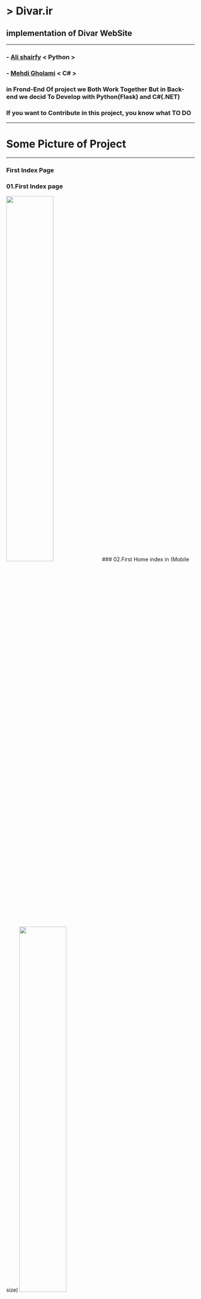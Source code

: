 # > Divar.ir
## implementation of Divar WebSite

---

### - [Ali shairfy](https://github.com/alisharify7) < Python >
### - [Mehdi Gholami](https://github.com/cc-Mehdi) < C# >

### in Frond-End Of project we Both Work Together But in Back-end we decid To Develop with Python(Flask) and C#(.NET)
### If you want to Contribute in this project, you know what TO DO

---

# Some Picture of Project

---

### First Index Page

### 01.First Index page
<img src="https://github.com/alisharify7/Html-Page/raw/main/Python/Indexs-pages/01-Divar/divar-First-index/image/index.png" style="width:50%;"> 
### 02.First Home index in (Mobile size)
<img src="https://github.com/alisharify7/Divar.ir/blob/main/Readme-files/home-mobile-size.png" style="width:50%;"> 

### 03.First Home index in (Tablet size)
<img src="https://github.com/alisharify7/Divar.ir/blob/main/Python/Readme-files/index-pc-mobile.png" style="width:50%;"> 
<img src="https://github.com/alisharify7/Divar.ir/blob/main/Python/Readme-files/index-pc.png" style="width:50%;"> 
<img src="https://github.com/alisharify7/Divar.ir/blob/main/Python/Readme-files/index-pc1.png" style="width:50%;"> 
<img src="https://github.com/alisharify7/Divar.ir/blob/main/Python/Readme-files/customer-mobile-1.png" style="width:50%;"> 




### 04.First Home index in (PC size)
<img src="https://github.com/alisharify7/Divar.ir/blob/main/Python/Readme-files/home.png" style="width:50%;"> 

### 05.Product Page info (PC size)
<img src="https://github.com/alisharify7/Divar.ir/blob/main/Python/Readme-files/pro-home.png" style="width:50%;"> 


### 06.Product Page info (Mobile size)
<img src="https://github.com/alisharify7/Divar.ir/blob/main/Python/Readme-files/pro-mobile-size.png" style="width:50%;">
<img src="https://github.com/alisharify7/Divar.ir/blob/main/Python/Readme-files/pro-mobile-foot.png" style="width:50%;"> 





# TODO
- [x] Front-End Of project
- [x] Responsive page
- [ ] Backend-End Flask
- [ ] Back-End .NET
- [ ] Deploy Project
- [x] BO BO
- [ ] clean Code in html pages
- [x] Bootstrap cdn 

